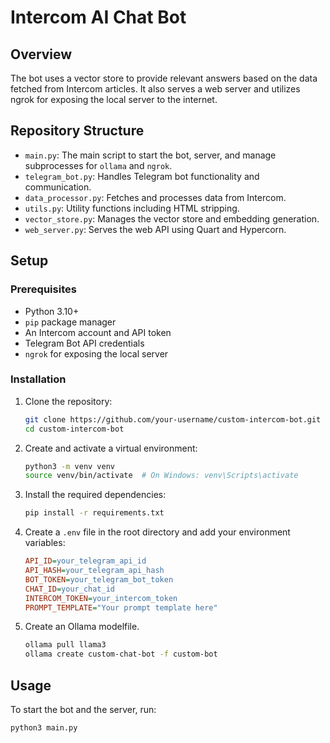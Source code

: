 # Intercom AI Chat Bot

## Overview

The bot uses a vector store to provide relevant answers based on the data fetched from Intercom articles. It also serves a web server and utilizes ngrok for exposing the local server to the internet.

## Repository Structure

- `main.py`: The main script to start the bot, server, and manage subprocesses for `ollama` and `ngrok`.
- `telegram_bot.py`: Handles Telegram bot functionality and communication.
- `data_processor.py`: Fetches and processes data from Intercom.
- `utils.py`: Utility functions including HTML stripping.
- `vector_store.py`: Manages the vector store and embedding generation.
- `web_server.py`: Serves the web API using Quart and Hypercorn.

## Setup

### Prerequisites

- Python 3.10+
- `pip` package manager
- An Intercom account and API token
- Telegram Bot API credentials
- `ngrok` for exposing the local server

### Installation

1. Clone the repository:

    ```bash
    git clone https://github.com/your-username/custom-intercom-bot.git
    cd custom-intercom-bot
    ```

2. Create and activate a virtual environment:

    ```bash
    python3 -m venv venv
    source venv/bin/activate  # On Windows: venv\Scripts\activate
    ```

3. Install the required dependencies:

    ```bash
    pip install -r requirements.txt
    ```

4. Create a `.env` file in the root directory and add your environment variables:

    ```ini
    API_ID=your_telegram_api_id
    API_HASH=your_telegram_api_hash
    BOT_TOKEN=your_telegram_bot_token
    CHAT_ID=your_chat_id
    INTERCOM_TOKEN=your_intercom_token
    PROMPT_TEMPLATE="Your prompt template here"
    ```

4. Create an Ollama modelfile.

    ```bash
    ollama pull llama3
    ollama create custom-chat-bot -f custom-bot
    ```

## Usage

To start the bot and the server, run:

```bash
python3 main.py
